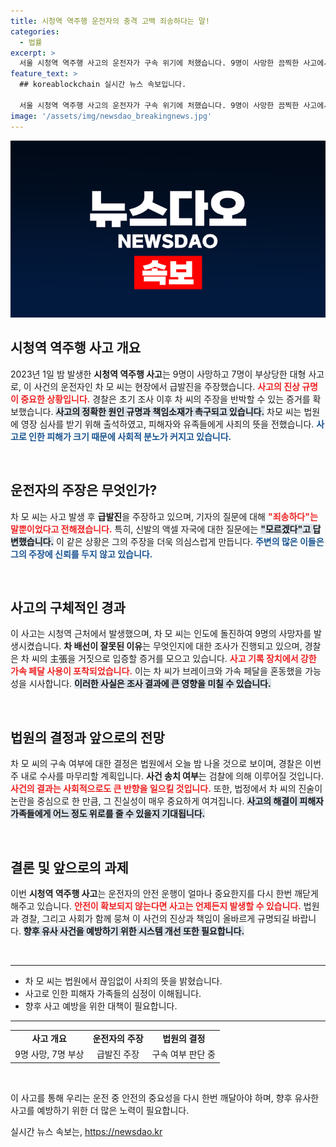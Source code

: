 ```yaml
---
title: 시청역 역주행 운전자의 충격 고백 죄송하다는 말!
categories:
  - 법률
excerpt: >
  서울 시청역 역주행 사고의 운전자가 구속 위기에 처했습니다. 9명이 사망한 끔찍한 사고에서 그는 급발진을 주장하며 사죄의 말만 반복했지만, 정밀 분석 결과 가속 페달을 강하게 밟은 것이 확인되어 경찰은 엄중한 수사를 진행 중입니다.
feature_text: >
  ## koreablockchain 실시간 뉴스 속보입니다.

  서울 시청역 역주행 사고의 운전자가 구속 위기에 처했습니다. 9명이 사망한 끔찍한 사고에서 그는 급발진을 주장하며 사죄의 말만 반복했지만, 정밀 분석 결과 가속 페달을 강하게 밟은 것이 확인되어 경찰은 엄중한 수사를 진행 중입니다.
image: '/assets/img/newsdao_breakingnews.jpg'
---
```


<p><img src="/assets/img/newsdao_breakingnews.jpg" alt="koreablockchain 속보" /></p>

<h2 data-ke-size="size26">시청역 역주행 사고 개요</h2>

<p data-ke-size="size16">2023년 1일 밤 발생한 <b>시청역 역주행 사고</b>는 9명이 사망하고 7명이 부상당한 대형 사고로, 이 사건의 운전자인 차 모 씨는 현장에서 급발진을 주장했습니다. <b><span style="color: #ee2323;">사고의 진상 규명이 중요한 상황입니다.</span></b> 경찰은 초기 조사 이후 차 씨의 주장을 반박할 수 있는 증거를 확보했습니다. <b><span style="background-color: #21538527;">사고의 정확한 원인 규명과 책임소재가 촉구되고 있습니다.</span></b> 차모 씨는 법원에 영장 심사를 받기 위해 출석하였고, 피해자와 유족들에게 사죄의 뜻을 전했습니다. <b><span style="color: #1a5490;">사고로 인한 피해가 크기 때문에 사회적 분노가 커지고 있습니다.</span></b></p>

<p data-ke-size="size16">&nbsp;</p>

<h2 data-ke-size="size26">운전자의 주장은 무엇인가?</h2>

<p data-ke-size="size16">차 모 씨는 사고 발생 후 <b>급발진</b>을 주장하고 있으며, 기자의 질문에 대해 <b><span style="color: #ee2323;">"죄송하다"는 말뿐이었다고 전해졌습니다.</span></b> 특히, 신발의 액셀 자국에 대한 질문에는 <b><span style="background-color: #21538527;">"모르겠다"고 답변했습니다.</span></b> 이 같은 상황은 그의 주장을 더욱 의심스럽게 만듭니다. <b><span style="color: #1a5490;">주변의 많은 이들은 그의 주장에 신뢰를 두지 않고 있습니다.</span></b> </p>

<p data-ke-size="size16">&nbsp;</p>

<h2 data-ke-size="size26">사고의 구체적인 경과</h2>

<p data-ke-size="size16">이 사고는 시청역 근처에서 발생했으며, 차 모 씨는 인도에 돌진하여 9명의 사망자를 발생시켰습니다. <b>차 배선이 잘못된 이유</b>는 무엇인지에 대한 조사가 진행되고 있으며, 경찰은 차 씨의 主張을 거짓으로 입증할 증거를 모으고 있습니다. <b><span style="color: #ee2323;">사고 기록 장치에서 강한 가속 페달 사용이 포착되었습니다.</span></b> 이는 차 씨가 브레이크와 가속 페달을 혼동했을 가능성을 시사합니다. <b><span style="background-color: #21538527;">이러한 사실은 조사 결과에 큰 영향을 미칠 수 있습니다.</span></b></p>

<p data-ke-size="size16">&nbsp;</p>

<h2 data-ke-size="size26">법원의 결정과 앞으로의 전망</h2>

<p data-ke-size="size16">차 모 씨의 구속 여부에 대한 결정은 법원에서 오늘 밤 나올 것으로 보이며, 경찰은 이번 주 내로 수사를 마무리할 계획입니다. <b>사건 송치 여부</b>는 검찰에 의해 이루어질 것입니다. <b><span style="color: #ee2323;">사건의 결과는 사회적으로도 큰 반향을 일으킬 것입니다.</span></b> 또한, 법정에서 차 씨의 진술이 논란을 중심으로 한 만큼, 그 진실성이 매우 중요하게 여겨집니다. <b><span style="background-color: #21538527;">사고의 해결이 피해자 가족들에게 어느 정도 위로를 줄 수 있을지 기대됩니다.</span></b></p>

<p data-ke-size="size16">&nbsp;</p>

<h2 data-ke-size="size26">결론 및 앞으로의 과제</h2>

<p data-ke-size="size16">이번 <b>시청역 역주행 사고</b>는 운전자의 안전 운행이 얼마나 중요한지를 다시 한번 깨닫게 해주고 있습니다. <b><span style="color: #ee2323;">안전이 확보되지 않는다면 사고는 언제든지 발생할 수 있습니다.</span></b> 법원과 경찰, 그리고 사회가 함께 뭉쳐 이 사건의 진상과 책임이 올바르게 규명되길 바랍니다. <b><span style="background-color: #21538527;">향후 유사 사건을 예방하기 위한 시스템 개선 또한 필요합니다.</span></b></p>

<p data-ke-size="size16">&nbsp;</p>

<hr>

<ul>
<li>차 모 씨는 법원에서 끊임없이 사죄의 뜻을 밝혔습니다.</li>
<li>사고로 인한 피해자 가족들의 심정이 이해됩니다.</li>
<li>향후 사고 예방을 위한 대책이 필요합니다.</li>
</ul>

<hr>

<table>
<tr>
<td style="text-align: center; height: 17px;"><b>사고 개요</b></td>
<td style="text-align: center; height: 17px;"><b>운전자의 주장</b></td>
<td style="text-align: center; height: 17px;"><b>법원의 결정</b></td>
</tr>
<tr>
<td style="text-align: center; height: 17px;">9명 사망, 7명 부상</td>
<td style="text-align: center; height: 17px;">급발진 주장</td>
<td style="text-align: center; height: 17px;">구속 여부 판단 중</td>
</tr>
</table>

<p data-ke-size="size16">&nbsp;</p>

<p>이 사고를 통해 우리는 운전 중 안전의 중요성을 다시 한번 깨달아야 하며, 향후 유사한 사고를 예방하기 위한 더 많은 노력이 필요합니다.</p>
실시간 뉴스 속보는, <a href="https://newsdao.kr" rel="dofollow">https://newsdao.kr</a>


